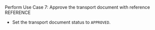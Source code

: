Perform Use Case 7: Approve the transport document with reference REFERENCE
* Set the transport document status to `APPROVED`.
